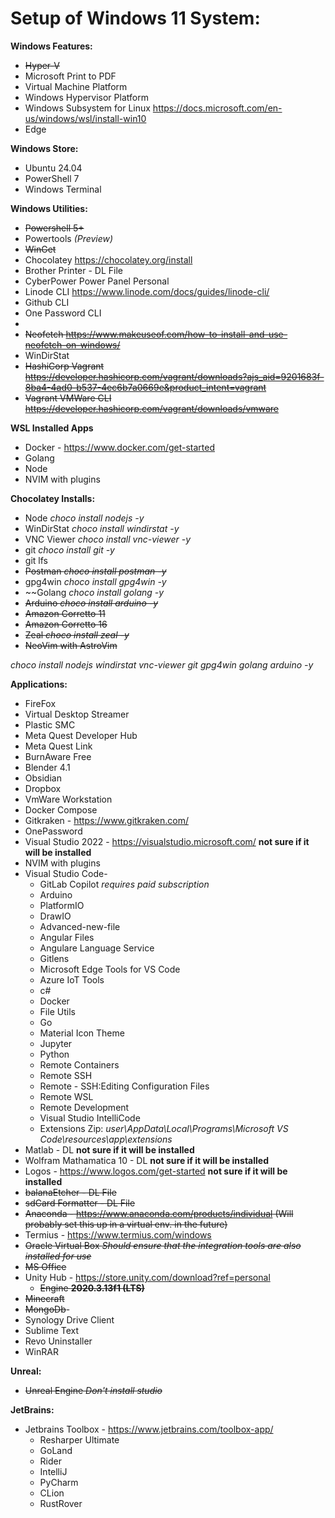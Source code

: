 # Setup of Windows 11 System:

**Windows Features:**
- ~~Hyper-V~~
- Microsoft Print to PDF
- Virtual Machine Platform
- Windows Hypervisor Platform
- Windows Subsystem for Linux https://docs.microsoft.com/en-us/windows/wsl/install-win10
- Edge

**Windows Store:**
- Ubuntu 24.04
- PowerShell 7
- Windows Terminal
  
**Windows Utilities:**
- ~~Powershell 5+~~
- Powertools _(Preview)_
- ~~WinGet~~
- Chocolatey https://chocolatey.org/install
- Brother Printer - DL File
- CyberPower Power Panel Personal
- Linode CLI https://www.linode.com/docs/guides/linode-cli/
- Github CLI
- One Password CLI
- 
- ~~Neofetch https://www.makeuseof.com/how-to-install-and-use-neofetch-on-windows/~~
- WinDirStat
- ~~HashiCorp Vagrant https://developer.hashicorp.com/vagrant/downloads?ajs_aid=9201683f-8ba4-4ad0-b537-4ec6b7a0669e&product_intent=vagrant~~
- ~~Vagrant VMWare CLI https://developer.hashicorp.com/vagrant/downloads/vmware~~

**WSL Installed Apps**
- Docker - https://www.docker.com/get-started
- Golang
- Node
- NVIM with plugins
    
**Chocolatey Installs:**
- Node _choco install nodejs -y_
- WinDirStat _choco install windirstat -y_
- VNC Viewer _choco install vnc-viewer -y_
- git _choco install git -y_
- git lfs
- ~~Postman _choco install postman -y_~~
- gpg4win _choco install gpg4win -y_
- ~~Golang _choco install golang -y_
- ~~Arduino _choco install arduino -y_~~
- ~~Amazon Corretto 11~~
- ~~Amazon Corretto 16~~
- ~~Zeal _choco install zeal -y_~~
- ~~NeoVim with AstroVim~~

_choco install nodejs windirstat vnc-viewer git gpg4win golang arduino -y_
  
**Applications:**

- FireFox
- Virtual Desktop Streamer
- Plastic SMC
- Meta Quest Developer Hub
- Meta Quest Link
- BurnAware Free
- Blender 4.1
- Obsidian
- Dropbox
- VmWare Workstation
- Docker Compose
- Gitkraken - https://www.gitkraken.com/
- OnePassword
- Visual Studio 2022 - https://visualstudio.microsoft.com/ __not sure if it will be installed__
- NVIM with plugins
- Visual Studio Code- 
  - GitLab Copilot _requires paid subscription_ 
  - Arduino
  - PlatformIO
  - DrawIO
  - Advanced-new-file
  - Angular Files
  - Angulare Language Service
  - Gitlens
  - Microsoft Edge Tools for VS Code
  - Azure IoT Tools
  - c#
  - Docker
  - File Utils
  - Go
  - Material Icon Theme
  - Jupyter
  - Python
  - Remote Containers
  - Remote SSH
  - Remote - SSH:Editing Configuration Files
  - Remote WSL
  - Remote Development
  - Visual Studio IntelliCode
  - Extensions Zip: _user\AppData\Local\Programs\Microsoft VS Code\resources\app\extensions_
- Matlab - DL __not sure if it will be installed__
- Wolfram Mathamatica 10 - DL __not sure if it will be installed__
- Logos - https://www.logos.com/get-started __not sure if it will be installed__
- ~~balanaEtcher - DL File~~
- ~~sdCard Formatter - DL File~~
- ~~Anaconda - https://www.anaconda.com/products/individual (Will probably set this up in a virtual env. in the future)~~
- Termius - https://www.termius.com/windows
- ~~Oracle Virtual Box _Should ensure that the integration tools are also installed for use_~~
- ~~MS Office~~ 
- Unity Hub - https://store.unity.com/download?ref=personal
  - ~~Engine **2020.3.13f1 (LTS)**~~
- ~~Minecraft~~
- ~~MongoDb~~-
- Synology Drive Client
- Sublime Text
- Revo Uninstaller
- WinRAR

**Unreal:**
- ~~Unreal Engine _Don't install studio_~~

**JetBrains:**
- Jetbrains Toolbox - https://www.jetbrains.com/toolbox-app/
  - Resharper Ultimate
  - GoLand
  - Rider
  - IntelliJ
  - PyCharm
  - CLion
  - RustRover
